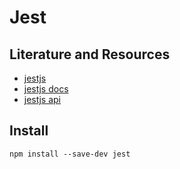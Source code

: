 # Jest

## Literature and Resources

- [jestjs](https://jestjs.io/)
- [jestjs docs](https://jestjs.io/docs/getting-started)
- [jestjs api](https://jestjs.io/docs/api)

## Install

```shell
npm install --save-dev jest
```

